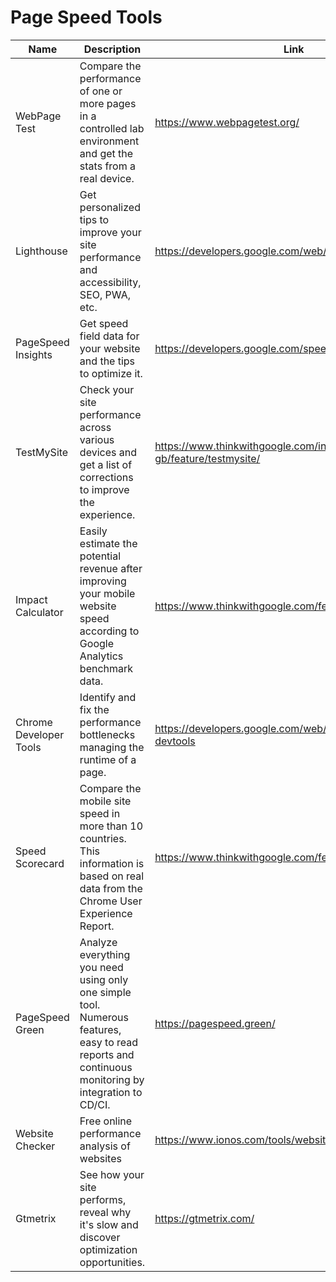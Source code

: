# Page Speed Tools

Name | Description | Link |
|---|---|---|
|WebPage Test|Compare the performance of one or more pages in a controlled lab environment and get the stats from a real device.|https://www.webpagetest.org/|
|Lighthouse|Get personalized tips to improve your site performance and accessibility, SEO, PWA, etc.|https://developers.google.com/web/tools/lighthouse|
|PageSpeed Insights|Get speed field data for your website and the tips to optimize it.|https://developers.google.com/speed/pagespeed/insights/|
|TestMySite|Check your site performance across various devices and get a list of corrections to improve the experience.|https://www.thinkwithgoogle.com/intl/en-gb/feature/testmysite/|
|Impact Calculator|Easily estimate the potential revenue after improving your mobile website speed according to Google Analytics benchmark data.|https://www.thinkwithgoogle.com/feature/testmysite/|
|Chrome Developer Tools|Identify and fix the performance bottlenecks managing the runtime of a page.|https://developers.google.com/web/tools/chrome-devtools|
|Speed Scorecard|Compare the mobile site speed in more than 10 countries. This information is based on real data from the Chrome User Experience Report.|https://www.thinkwithgoogle.com/feature/testmysite/|
|PageSpeed Green|Analyze everything you need using only one simple tool. Numerous features, easy to read reports and continuous monitoring by integration to CD/CI.|https://pagespeed.green/|
|Website Checker|Free online performance analysis of websites|https://www.ionos.com/tools/website-checker|
|Gtmetrix|See how your site performs, reveal why it's slow and discover optimization opportunities.|https://gtmetrix.com/|


